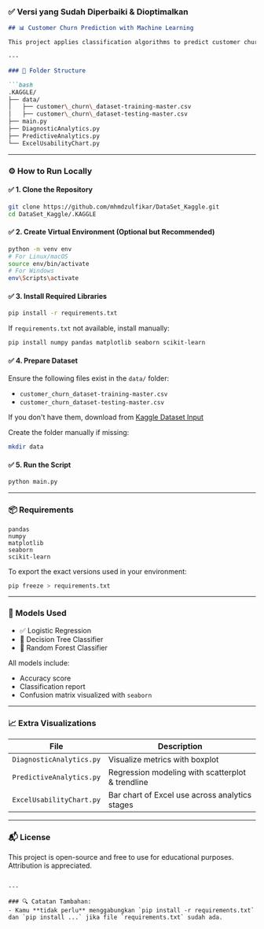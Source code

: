 

### ✅ **Versi yang Sudah Diperbaiki & Dioptimalkan**

```markdown
## 📊 Customer Churn Prediction with Machine Learning

This project applies classification algorithms to predict customer churn using behavioral and demographic features.

---

### 📁 Folder Structure

```bash
.KAGGLE/
├── data/
│   ├── customer\_churn\_dataset-training-master.csv
│   ├── customer\_churn\_dataset-testing-master.csv
├── main.py
├── DiagnosticAnalytics.py
├── PredictiveAnalytics.py 
└── ExcelUsabilityChart.py
````

---

### ⚙️ How to Run Locally

#### ✅ 1. Clone the Repository

```bash
git clone https://github.com/mhmdzulfikar/DataSet_Kaggle.git
cd DataSet_Kaggle/.KAGGLE
````

#### ✅ 2. Create Virtual Environment (Optional but Recommended)

```bash
python -m venv env
# For Linux/macOS
source env/bin/activate
# For Windows
env\Scripts\activate
```

#### ✅ 3. Install Required Libraries

```bash
pip install -r requirements.txt
```

If `requirements.txt` not available, install manually:

```bash
pip install numpy pandas matplotlib seaborn scikit-learn
```

#### ✅ 4. Prepare Dataset

Ensure the following files exist in the `data/` folder:

* `customer_churn_dataset-training-master.csv`
* `customer_churn_dataset-testing-master.csv`

If you don't have them, download from [Kaggle Dataset Input](https://www.kaggle.com/code/sohailaelsayed/customer-churn-eda-ml/input)

Create the folder manually if missing:

```bash
mkdir data
```

#### ✅ 5. Run the Script

```bash
python main.py
```

---

### 📦 Requirements

```
pandas
numpy
matplotlib
seaborn
scikit-learn
```

To export the exact versions used in your environment:

```bash
pip freeze > requirements.txt
```

---

### 🤖 Models Used

* ✅ Logistic Regression
* 🌳 Decision Tree Classifier
* 🌲 Random Forest Classifier

All models include:

* Accuracy score
* Classification report
* Confusion matrix visualized with `seaborn`

---

### 📈 Extra Visualizations

| File                     | Description                                      |
| ------------------------ | ------------------------------------------------ |
| `DiagnosticAnalytics.py` | Visualize metrics with boxplot                   |
| `PredictiveAnalytics.py` | Regression modeling with scatterplot & trendline |
| `ExcelUsabilityChart.py` | Bar chart of Excel use across analytics stages   |

---

### 📬 License

This project is open-source and free to use for educational purposes. Attribution is appreciated.

```

---

### 🔍 Catatan Tambahan:
- Kamu **tidak perlu** menggabungkan `pip install -r requirements.txt` dan `pip install ...` jika file `requirements.txt` sudah ada.

